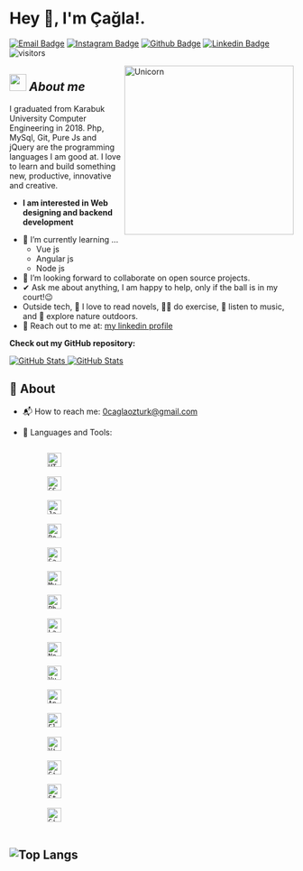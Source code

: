 # Hey 👋, I'm Çağla!.

[![Email Badge](https://img.shields.io/badge/-Email-c14438?logo=Gmail&logoColor=white&link=mailto:0caglaozturk@gmail.com)](mailto:0caglaozturk@gmail.com)
[![Instagram Badge](https://img.shields.io/badge/-Instagram-purple?logo=instagram&logoColor=white&link=https://www.instagram.com/ozturkcaglaaa/)](https://www.instagram.com/ozturkcaglaaa/)
[![Github Badge](https://img.shields.io/badge/-Github-232323?logo=Github&logoColor=white&link=https://space.bilibili.com/7708412)](https://github.com/caglaozturk)
[![Linkedin Badge](https://img.shields.io/badge/-Linkedin-0072b1?logo=linkedin&logoColor=white&link=https://www.linkedin.com/in/ozturkcagla/)](https://www.linkedin.com/in/ozturkcagla/)
![visitors](https://visitor-badge.laobi.icu/badge?page_id=caglaozturk)

<img align="right" width=300px alt="Unicorn" src="https://c.tenor.com/GN73MKBawZYAAAAi/busy-cute.gif" />

## <img src="https://media.giphy.com/media/ObNTw8Uzwy6KQ/giphy.gif" width="30px" height="30px">&nbsp;***About me***

I graduated from Karabuk University Computer Engineering in 2018. Php, MySql, Git, Pure Js and jQuery are the programming languages I am good at. I love to learn and build something new, productive, innovative and creative.
* **I am interested in Web designing and backend development**
- 🌱 I’m currently learning ...
  - Vue js
  - Angular js
  - Node js
- 👯 I’m looking forward to collaborate on open source projects.
- ✔ Ask me about anything, I am happy to help, only if the ball is in my court!😉<br>
- Outside tech, 📖 I love to read novels, 🏋‍♀️ do exercise, 🎵 listen to music, and 🌴 explore nature outdoors.
- 💬 Reach out to me at: <a href="https://www.linkedin.com/in/ozturkcagla/">my linkedin profile</a>

__Check out my GitHub repository:__

<div>
  <p>
    <a href="https://github.com/caglaozturk/pevn-project">
      <img src="https://github-readme-stats.vercel.app/api/pin/?username=caglaozturk&repo=pevn-project" alt="GitHub Stats" />
    </a>
    <a href="https://github.com/caglaozturk/Blog.git">
      <img src="https://github-readme-stats.vercel.app/api/pin/?username=caglaozturk&repo=Blog" alt="GitHub Stats" />
    </a>
  </p>
</div>


## 🧐 About

- 📬 How to reach me: 0caglaozturk@gmail.com
- 🌱 Languages and Tools:

    <div>
        <code>
        <img src="https://img.shields.io/badge/HTML5-282C34?logo=HTML5" alt="HTML5" title="HTML5" height="25" />
        </code>
        <code>
        <img src="https://img.shields.io/badge/CSS3-282C34?logo=CSS3&logoColor=229EEB" alt="CSS3" title="CSS3" height="25" />
        </code>
        <code>
        <img src="https://img.shields.io/badge/JavaScript-282C34?logo=JavaScript" alt="JavaScript" title="JavaScript" height="25" />
        </code>
        <code>
        <img src="https://img.shields.io/badge/Bootstrap-282C34?logo=Bootstrap" alt="Bootstrap" title="Bootstrap" height="25" />
        </code>
        <code>
        <img src="https://img.shields.io/badge/Sass-282C34?logo=Sass" alt="Sass" title="Sass" height="25" />
        </code>
        <code>
        <img src="https://img.shields.io/badge/MySQL-282C34?logo=MySQL" alt="MySQL" title="MySQL" height="25" />
        </code>
        <code>
        <img src="https://img.shields.io/badge/Php-282C34?logo=php" alt="Php" title="Php" height="25" />
        </code>
        <code>
        <img src="https://img.shields.io/badge/Laravel-282C34?logo=laravel" alt="Laravel" title="Laravel" height="25" />
        </code>
        <code>
        <img src="https://img.shields.io/badge/Node.js-282C34?logo=node.js" alt="Node.js" title="Node.js" height="25" />
        </code>
        <code>
        <img src="https://img.shields.io/badge/Vue.js-282C34?logo=Vue.js" alt="Vue.js" title="Vue.js" height="25" />
        </code>
        <code>
        <img src="https://img.shields.io/badge/Angular-282C34?logo=Angular&logoColor=B13538" alt="Angular" title="Angular" height="25" />
        </code>
        <code>
        <img src="https://img.shields.io/badge/Elementary-282C34?logo=Elementary" alt="Elementary" title="Elementary" height="25" />
        </code>
        <code>
        <img src="https://img.shields.io/badge/VisualStudioCode-282C34?logo=VisualStudioCode&logoColor=229EEB" alt="VisualStudioCode" title="VisualStudioCode" height="25" />
        </code>
        <code>
        <img src="https://img.shields.io/badge/GitLab-282C34?logo=GitLab" alt="GitLab" title="GitLab" height="25" />
        </code>
        <code>
        <img src="https://img.shields.io/badge/StackOverflow-282C34?logo=StackOverflow" alt="StackOverflow" title="StackOverflow" height="25" />
        </code>
        <code>
        <img src="https://img.shields.io/badge/GitHub-282C34?logo=GitHub" alt="GitHub" title="GitHub" height="25" />
        </code>
    </div>
    <div>
    </div>

![Top Langs](https://github-readme-stats.vercel.app/api/top-langs/?username=caglaozturk&langs_count=12&layout=compact)
---------------------------------------------------------------------------------------------------------------------
